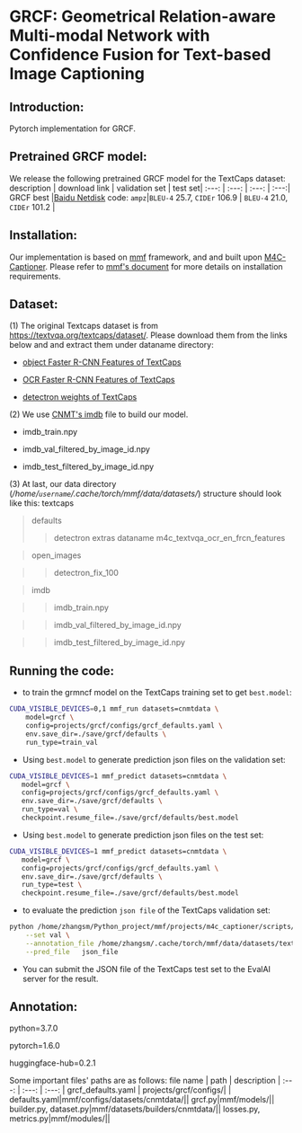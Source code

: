 
# GRCF: Geometrical Relation-aware  Multi-modal Network with  Confidence Fusion for Text-based Image Captioning
## Introduction:
Pytorch implementation  for GRCF.  
  
## Pretrained GRCF model:
We release the following pretrained GRCF model  for the TextCaps dataset:
description | download link | validation set | test set|
:---:  | :---: | :---: | :---:|
GRCF best |[Baidu Netdisk](https://pan.baidu.com/s/1DDW7ev4v9VVkdWz4u5wDmg) code: `ampz`|`BLEU-4` 25.7, `CIDEr` 106.9 | `BLEU-4` 21.0, `CIDEr` 101.2 |

## Installation:
Our implementation is based on [mmf](https://github.com/facebookresearch/mmf) framework, and and built upon [M4C-Captioner](https://github.com/ronghanghu/mmf/tree/project/m4c_captioner_pre_release/projects/M4C_Captioner). Please refer to [mmf's document](https://mmf.sh/docs/) for more details on installation requirements.
## Dataset:
  (1) The original Textcaps dataset is from https://textvqa.org/textcaps/dataset/.  Please download them from the links below and and extract them under dataname  directory:
  
 *  [object Faster R-CNN Features of TextCaps](https://dl.fbaipublicfiles.com/pythia/features/open_images.tar.gz)
  
 *  [OCR Faster R-CNN Features of TextCaps](https://dl.fbaipublicfiles.com/pythia/m4c/data/m4c_textvqa_ocr_en_frcn_features.tar.gz)
 
 *  [detectron weights of TextCaps](http://dl.fbaipublicfiles.com/pythia/data/detectron_weights.tar.gz)
  
  
  (2) We use [CNMT's imdb](https://github.com/wzk1015/CNMT) file  to build our model.
  
  * imdb_train.npy
  
  * imdb_val_filtered_by_image_id.npy
  
  * imdb_test_filtered_by_image_id.npy
  
  (3) At last, our data directory (*/home/`username`/.cache/torch/mmf/data/datasets/*) structure should look like this:
  textcaps
  >defaults
  >>detectron
  >>extras
  dataname
  >m4c_textvqa_ocr_en_frcn_features
  
  >open_images
  
  >>detectron_fix_100
  
  >imdb
  
  >>imdb_train.npy
  
  >>imdb_val_filtered_by_image_id.npy
  
  >>imdb_test_filtered_by_image_id.npy
  
## Running the code:

*  to train the grmncf model on the TextCaps training set to get `best.model`:

```bash
CUDA_VISIBLE_DEVICES=0,1 mmf_run datasets=cnmtdata \
    model=grcf \
    config=projects/grcf/configs/grcf_defaults.yaml \
    env.save_dir=./save/grcf/defaults \
    run_type=train_val   
```

 * Using `best.model` to generate prediction json files on the validation set:
 
 ```bash
 CUDA_VISIBLE_DEVICES=1 mmf_predict datasets=cnmtdata \
    model=grcf \
    config=projects/grcf/configs/grcf_defaults.yaml \
    env.save_dir=./save/grcf/defaults \
    run_type=val \
    checkpoint.resume_file=./save/grcf/defaults/best.model
  ```
  
* Using `best.model` to generate prediction json files on the test set:

 ```bash
 CUDA_VISIBLE_DEVICES=1 mmf_predict datasets=cnmtdata \
    model=grcf \
    config=projects/grcf/configs/grcf_defaults.yaml \
    env.save_dir=./save/grcf/defaults \
    run_type=test \
    checkpoint.resume_file=./save/grcf/defaults/best.model
  ```
* to evaluate the prediction `json file` of the TextCaps validation set:

```bash
python /home/zhangsm/Python_project/mmf/projects/m4c_captioner/scripts/textcaps_eval.py \
    --set val \
    --annotation_file /home/zhangsm/.cache/torch/mmf/data/datasets/textcaps/defaults/annotations/imdb_val.npy \
    --pred_file   json_file
```
* You can submit the JSON file of the TextCaps test set to the EvalAI server for the result.
## Annotation:
python=3.7.0

pytorch=1.6.0

huggingface-hub=0.2.1

Some important files' paths are as follows:
file name | path | description | 
:---:  | :---: | :---: | 
grcf_defaults.yaml | projects/grcf/configs/| | 
defaults.yaml|mmf/configs/datasets/cnmtdata/||
grcf.py|mmf/models/||
builder.py, dataset.py|mmf/datasets/builders/cnmtdata/||
losses.py, metrics.py|mmf/modules/||
